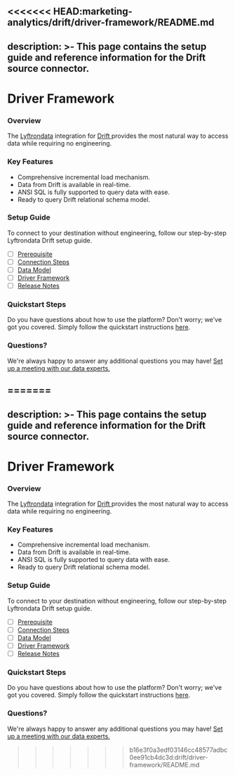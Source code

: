 <<<<<<< HEAD:marketing-analytics/drift/driver-framework/README.md
---
description: >-
  This page contains the setup guide and reference information for the Drift source connector.
---

# Driver Framework

### Overview

The [Lyftrondata](https://www.lyftrondata.com/) integration for [Drift](https://www.lyftrondata.com/integration/marketing-analytics/drift/)[ ](https://www.lyftrondata.com/integration/drift/)provides the most natural way to access data while requiring no engineering.

### Key Features

* Comprehensive incremental load mechanism.
* Data from Drift is available in real-time.&#x20;
* ANSI SQL is fully supported to query data with ease.
* Ready to query Drift relational schema model.

### Setup Guide

To connect to your destination without engineering, follow our step-by-step Lyftrondata Drift setup guide.

* [ ] [Prerequisite](../../marketing-analytics/drift/prerequisite.md)
* [ ] [Connection Steps](../../marketing-analytics/drift/connection-steps.md)
* [ ] [Data Model](../../marketing-analytics/drift/data-model/)
* [ ] [Driver Framework](../../marketing-analytics/drift/driver-framework/)
* [ ] [Release Notes](../../marketing-analytics/drift/release-notes.md)

### Quickstart Steps

Do you have questions about how to use the platform? Don't worry; we've got you covered. Simply follow the quickstart instructions [here](../../../quickstart-steps.md).

### Questions? <a href="#questions" id="questions"></a>

We're always happy to answer any additional questions you may have! [Set up a meeting with our data experts.](https://www.lyftrondata.com/book-a-meeting/)


=======
---
description: >-
  This page contains the setup guide and reference information for the Drift source connector.
---

# Driver Framework

### Overview

The [Lyftrondata](https://www.lyftrondata.com/) integration for [Drift](https://www.lyftrondata.com/integration/marketing-analytics/drift/)[ ](https://www.lyftrondata.com/integration/drift/)provides the most natural way to access data while requiring no engineering.

### Key Features

* Comprehensive incremental load mechanism.
* Data from Drift is available in real-time.&#x20;
* ANSI SQL is fully supported to query data with ease.
* Ready to query Drift relational schema model.

### Setup Guide

To connect to your destination without engineering, follow our step-by-step Lyftrondata Drift setup guide.

* [ ] [Prerequisite](../../marketing-analytics/drift/prerequisite.md)
* [ ] [Connection Steps](../../marketing-analytics/drift/connection-steps.md)
* [ ] [Data Model](../../marketing-analytics/drift/data-model/)
* [ ] [Driver Framework](../../marketing-analytics/drift/driver-framework/)
* [ ] [Release Notes](../../marketing-analytics/drift/release-notes.md)

### Quickstart Steps

Do you have questions about how to use the platform? Don't worry; we've got you covered. Simply follow the quickstart instructions [here](../../../quickstart-steps.md).

### Questions? <a href="#questions" id="questions"></a>

We're always happy to answer any additional questions you may have! [Set up a meeting with our data experts.](https://www.lyftrondata.com/book-a-meeting/)


>>>>>>> b16e3f0a3edf03146cc48577adbc0ee91cb4dc3d:drift/driver-framework/README.md

